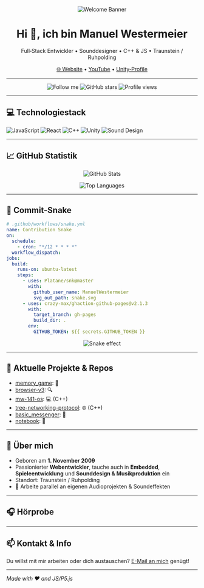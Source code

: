 
<!-- Banner -->
<p align="center">
  <img src="https://raw.githubusercontent.com/ManuelWestermeier/ManuelWestermeier/main/banner.gif" alt="Welcome Banner" />
</p>

<h1 align="center">Hi 👋, ich bin Manuel Westermeier</h1>
<p align="center">
  Full‑Stack Entwickler • Sounddesigner • C++ & JS • Traunstein / Ruhpolding
</p>

<p align="center">
  <a href="https://manuel-westermeier.duckdns.org/">🌐 Website</a> •
  <a href="https://www.youtube.com/@TAGESSCHATTEN?sub_confirmation=1">YouTube</a> •
  <a href="https://play.unity.com/en/user/66818d56-98e8-499c-8fca-b3eb98a886c7">Unity‑Profile</a>
</p>

---

<!-- Badges -->
<p align="center">
  <img src="https://img.shields.io/github/followers/ManuelWestermeier?label=Follow&style=social" alt="Follow me" />
  <img src="https://img.shields.io/github/stars/ManuelWestermeier?label=Stars&style=social" alt="GitHub stars" />
  <img src="https://komarev.com/ghpvc/?username=ManuelWestermeier" alt="Profile views" />
</p>

---

## 💻 Technologiestack

<img src="https://img.shields.io/badge/JavaScript-F7DF1E?logo=javascript&logoColor=black" alt="JavaScript" />
<img src="https://img.shields.io/badge/React-20232A?logo=react&logoColor=61DAFB" alt="React" />
<img src="https://img.shields.io/badge/C++-00599C?logo=c%2B%2B&logoColor=white" alt="C++" />
<img src="https://img.shields.io/badge/Unity-000000?logo=unity&logoColor=white" alt="Unity" />
<img src="https://img.shields.io/badge/SoundDesign-FULLY?logo=soundcloud&logoColor=white" alt="Sound Design" />

---

## 📈 GitHub Statistik

<p align="center">
  <img src="https://github-readme-stats.vercel.app/api?username=ManuelWestermeier&show_icons=true&theme=dark" alt="GitHub Stats"/>
</p>
<p align="center">
  <img src="https://github-readme-stats.vercel.app/api/top-langs/?username=ManuelWestermeier&layout=compact&theme=dark" alt="Top Languages"/>
</p>

---

## 🐍 Commit-Snake

```yaml
# .github/workflows/snake.yml
name: Contribution Snake
on:
  schedule:
    - cron: "*/12 * * * *"
  workflow_dispatch:
jobs:
  build:
    runs-on: ubuntu-latest
    steps:
      - uses: Platane/snk@master
        with:
          github_user_name: ManuelWestermeier
          svg_out_path: snake.svg
      - uses: crazy-max/ghaction-github-pages@v2.1.3
        with:
          target_branch: gh-pages
          build_dir: .
        env:
          GITHUB_TOKEN: ${{ secrets.GITHUB_TOKEN }}
```

<p align="center">
  <img src="https://github.com/ManuelWestermeier/ManuelWestermeier/blob/gh-pages/snake.svg" alt="Snake effect" />
</p>

---

## 🎯 Aktuelle Projekte & Repos

- [memory_game](https://github.com/ManuelWestermeier/memory_game): 🧠  
- [browser-v3](https://github.com/ManuelWestermeier/browser-v3): 🔍  
- [mw-141-os](https://github.com/ManuelWestermeier/mw-141-os): 💻 (C++)
- [tree-networking-protocol](https://github.com/ManuelWestermeier/tree-networking-protocol): 🌐 (C++)
- [basic_messenger](https://github.com/ManuelWestermeier/basic_messenger): 📲  
- [notebook](https://github.com/ManuelWestermeier/notebook): 📔

---

## 🧠 Über mich

- Geboren am **1. November 2009**
- Passionierter **Webentwickler**, tauche auch in **Embedded**, **Spieleentwicklung** und **Sounddesign & Musikproduktion** ein
- Standort: Traunstein / Ruhpolding
- 🎵 Arbeite parallel an eigenen Audioprojekten & Soundeffekten

---

## 🎧 Hörprobe

<!-- Optional: füge hier eine GIF-Animation oder ein eingebettetes Sound-Widget ein -->

---

## 📫 Kontakt & Info

Du willst mit mir arbeiten oder dich austauschen? [E-Mail an mich](mailto:manuel.westermeier@gmx.de) genügt!

---

*Made with ❤️ and JS/P5.js*
